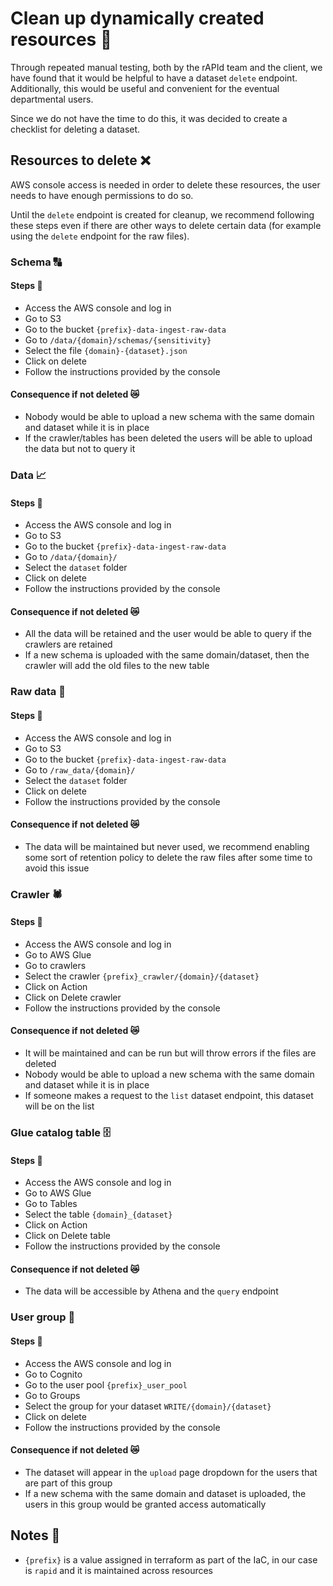 # Clean up dynamically created resources 🧹

Through repeated manual testing, both by the rAPId team and the client, we have found that it would be helpful to have a dataset `delete` endpoint. Additionally, this would be useful and convenient for the eventual departmental users.

Since we do not have the time to do this, it was decided to create a checklist for deleting a dataset.

## Resources to delete ❌

AWS console access is needed in order to delete these resources, the user needs to have enough permissions to do so.

Until the ```delete``` endpoint is created for cleanup, we recommend following these steps even if there are other ways to delete certain data (for example using the ```delete``` endpoint for the raw files).

### Schema 🔠
#### Steps 🚶‍
- Access the AWS console and log in
- Go to S3
- Go to the bucket `{prefix}-data-ingest-raw-data`
- Go to `/data/{domain}/schemas/{sensitivity}`
- Select the file `{domain}-{dataset}.json`
- Click on delete
- Follow the instructions provided by the console

#### Consequence if not deleted 😿
- Nobody would be able to upload a new schema with the same domain and dataset while it is in place
- If the crawler/tables has been deleted the users will be able to upload the data but not to query it

### Data 📈
#### Steps 🚶‍
- Access the AWS console and log in
- Go to S3
- Go to the bucket `{prefix}-data-ingest-raw-data`
- Go to `/data/{domain}/`
- Select the `dataset` folder
- Click on delete
- Follow the instructions provided by the console

#### Consequence if not deleted 😿
- All the data will be retained and the user would be able to query if the crawlers are retained
- If a new schema is uploaded with the same domain/dataset, then the crawler will add the old files to the new table

### Raw data 🧾
#### Steps 🚶‍
- Access the AWS console and log in
- Go to S3
- Go to the bucket `{prefix}-data-ingest-raw-data`
- Go to `/raw_data/{domain}/`
- Select the `dataset` folder
- Click on delete
- Follow the instructions provided by the console

#### Consequence if not deleted 😿
- The data will be maintained but never used, we recommend enabling some sort of retention policy to delete the raw files after some time to avoid this issue

### Crawler 🕷️
#### Steps 🚶‍
- Access the AWS console and log in
- Go to AWS Glue
- Go to crawlers
- Select the crawler `{prefix}_crawler/{domain}/{dataset}`
- Click on Action
- Click on Delete crawler
- Follow the instructions provided by the console

#### Consequence if not deleted 😿
- It will be maintained and can be run but will throw errors if the files are deleted
- Nobody would be able to upload a new schema with the same domain and dataset while it is in place
- If someone makes a request to the `list` dataset endpoint, this dataset will be on the list

### Glue catalog table 🗄
#### Steps 🚶‍
- Access the AWS console and log in
- Go to AWS Glue
- Go to Tables
- Select the table `{domain}_{dataset}`
- Click on Action
- Click on Delete table
- Follow the instructions provided by the console

#### Consequence if not deleted 😿
- The data will be accessible by Athena and the `query` endpoint

### User group 🤼
#### Steps 🚶‍
- Access the AWS console and log in
- Go to Cognito
- Go to the user pool `{prefix}_user_pool`
- Go to Groups
- Select the group for your dataset `WRITE/{domain}/{dataset}`
- Click on delete
- Follow the instructions provided by the console

#### Consequence if not deleted 😿
- The dataset will appear in the `upload` page dropdown for the users that are part of this group
- If a new schema with the same domain and dataset is uploaded, the users in this group would be granted access automatically

## Notes 📝
- `{prefix}` is a value assigned in terraform as part of the IaC, in our case is `rapid` and it is maintained across resources